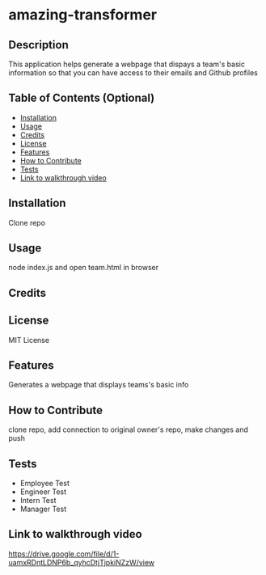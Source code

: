 # amazing-transformer

## Description
This application helps generate a webpage that dispays a team's basic information so that you can have access to their emails and Github profiles


## Table of Contents (Optional)


- [Installation](#installation)
- [Usage](#usage)
- [Credits](#credits)
- [License](#license)
- [Features](#features)
- [How to Contribute](#contributions)
- [Tests](#tests)
- [Link to walkthrough video](#link)

## Installation
Clone repo


## Usage
node index.js and open team.html in browser

## Credits


## License

MIT License


## Features
Generates a webpage that displays teams's basic info

## How to Contribute
clone repo, add connection to original owner's repo, make changes and push 


## Tests
- Employee Test
- Engineer Test
- Intern Test
- Manager Test

## Link to walkthrough video
https://drive.google.com/file/d/1-uamxRDntLDNP6b_qyhcDtjTjpkiNZzW/view
